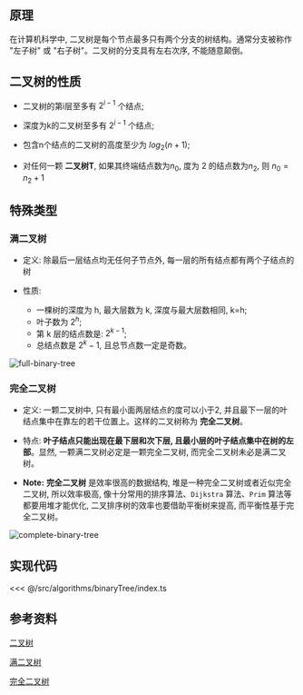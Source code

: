 ## 原理

在计算机科学中, 二叉树是每个节点最多只有两个分支的树结构。通常分支被称作 "左子树" 或 "右子树"。二叉树的分支具有左右次序, 不能随意颠倒。

## 二叉树的性质

- 二叉树的第i层至多有 $2^{i-1}$ 个结点;

- 深度为k的二叉树至多有 $2^{i-1}$ 个结点;

- 包含n个结点的二叉树的高度至少为 $log_2(n + 1)$;

- 对任何一颗 **二叉树T**, 如果其终端结点数为$n_0$, 度为 2 的结点数为$n_2$, 则 $n_0 = n_2 + 1$

## 特殊类型

### 满二叉树

- 定义: 除最后一层结点均无任何子节点外, 每一层的所有结点都有两个子结点的树

- 性质:

  - 一棵树的深度为 h, 最大层数为 k, 深度与最大层数相同, k=h;
  - 叶子数为 $2^h$;
  - 第 k 层的结点数是: $2^{k-1}$;
  - 总结点数是 $2^k-1$, 且总节点数一定是奇数。

![full-binary-tree](~@images/src/algorithms/binaryTree/images/full-binary-tree.png)

### 完全二叉树

- 定义: 一颗二叉树中, 只有最小面两层结点的度可以小于2, 并且最下一层的叶结点集中在靠左的若干位置上。这样的二叉树称为 **完全二叉树**。

- 特点: **叶子结点只能出现在最下层和次下层, 且最小层的叶子结点集中在树的左部**。显然, 一颗满二叉树必定是一颗完全二叉树, 而完全二叉树未必是满二叉树。

- **Note:** **完全二叉树** 是效率很高的数据结构, 堆是一种完全二叉树或者近似完全二叉树, 所以效率极高, 像十分常用的排序算法、`Dijkstra` 算法、`Prim` 算法等都要用堆才能优化, 二叉排序树的效率也要借助平衡树来提高, 而平衡性基于完全二叉树。

![complete-binary-tree](~@images/src/algorithms/binaryTree/images/complete-binary-tree.png)

## 实现代码

<<< @/src/algorithms/binaryTree/index.ts

## 参考资料

[二叉树](https://zh.wikipedia.org/wiki/%E4%BA%8C%E5%8F%89%E6%A0%91)

[满二叉树](https://zh.wikipedia.org/wiki/%E6%BB%A1%E4%BA%8C%E5%8F%89%E6%A0%91)

[完全二叉树](https://zh.wikipedia.org/wiki/%E5%AE%8C%E5%85%A8%E4%BA%8C%E5%8F%89%E6%A0%91)
